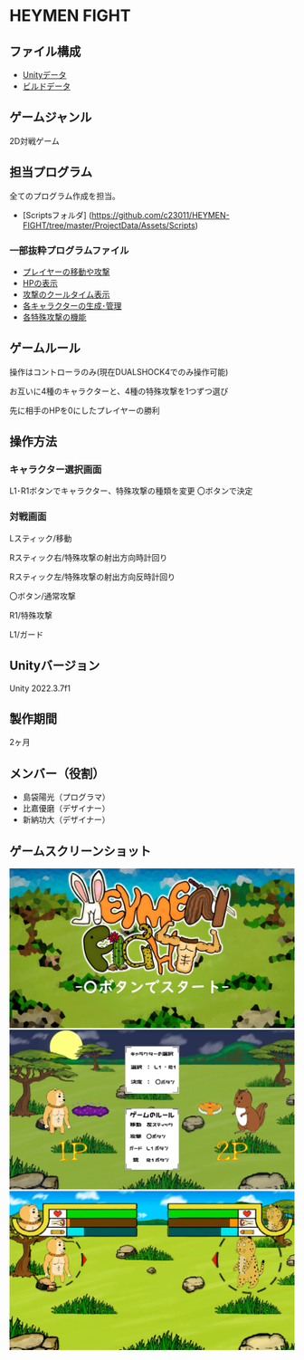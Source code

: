 # HEYMEN FIGHT

## ファイル構成

- [Unityデータ](https://github.com/c23011/HEYMEN-FIGHT/tree/master/ProjectData)
- [ビルドデータ](https://drive.google.com/drive/u/0/folders/1eepyErMKEtw2zq1cIRrcxtFZPwSxQcCu)

## ゲームジャンル
2D対戦ゲーム

## 担当プログラム
全てのプログラム作成を担当。
- [Scriptsフォルダ]
(https://github.com/c23011/HEYMEN-FIGHT/tree/master/ProjectData/Assets/Scripts)

### 一部抜粋プログラムファイル
- [プレイヤーの移動や攻撃](https://github.com/c23011/HEYMEN-FIGHT/blob/master/ProjectData/Assets/Scripts/Player/PlayerMove.cs)
- [HPの表示](https://github.com/c23011/HEYMEN-FIGHT/blob/master/ProjectData/Assets/Scripts/Player/HpBarScript.cs)
- [攻撃のクールタイム表示](https://github.com/c23011/HEYMEN-FIGHT/blob/master/ProjectData/Assets/Scripts/Player/AttackBarScript.cs)
- [各キャラクターの生成･管理](https://github.com/c23011/HEYMEN-FIGHT/blob/master/ProjectData/Assets/Scripts/Player/PlayerInstantiateScript.cs)
- [各特殊攻撃の機能](https://github.com/c23011/HEYMEN-FIGHT/tree/master/ProjectData/Assets/Scripts/Bullet)

## ゲームルール
操作はコントローラのみ(現在DUALSHOCK4でのみ操作可能)

お互いに4種のキャラクターと、4種の特殊攻撃を1つずつ選び

先に相手のHPを0にしたプレイヤーの勝利


## 操作方法
### キャラクター選択画面
L1･R1ボタンでキャラクター、特殊攻撃の種類を変更
〇ボタンで決定

### 対戦画面
Lスティック/移動

Rスティック右/特殊攻撃の射出方向時計回り

Rスティック左/特殊攻撃の射出方向反時計回り

〇ボタン/通常攻撃

R1/特殊攻撃

L1/ガード

## Unityバージョン
Unity 2022.3.7f1

## 製作期間
2ヶ月

## メンバー（役割）
- 島袋陽光（プログラマ）
- 比嘉優磨（デザイナー）
- 新納功大（デザイナー）

## ゲームスクリーンショット
![HEYMENFIGHT_Title](https://github.com/c23011/HEYMEN-FIGHT/blob/master/ScreenShot/HEYMENFIGHT_Title.png)
![HEYMENFIGHT_CharacterSelect](https://github.com/c23011/HEYMEN-FIGHT/blob/master/ScreenShot/HEYMENFIGHT_CharaSelect.png)
![HEYMENFIGHT_FightSceneImage](https://github.com/c23011/HEYMEN-FIGHT/blob/master/ScreenShot/HEYMENFIGHT_FightImage.png)